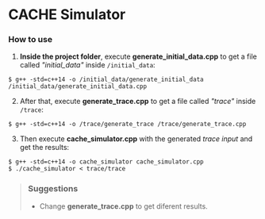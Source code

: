 # CACHE Simulator

### How to use

1. **Inside the project folder**, execute **generate_initial_data.cpp** 
to get a file called *"initial_data"* inside `/initial_data`:
```
$ g++ -std=c++14 -o /initial_data/generate_initial_data /initial_data/generate_initial_data.cpp
```
2. After that, execute  **generate_trace.cpp** to get a file called *"trace"* inside `/trace`:
```
$ g++ -std=c++14 -o /trace/generate_trace /trace/generate_trace.cpp
```
3. Then execute **cache_simulator.cpp** with the generated *trace input* and get the results:
```
$ g++ -std=c++14 -o cache_simulator cache_simulator.cpp
$ ./cache_simulator < trace/trace
```

> ### Suggestions
> * Change **generate_trace.cpp** to get diferent results.
